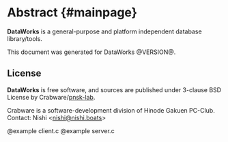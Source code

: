 # Abstract {#mainpage}

**DataWorks** is a general-purpose and platform independent database library/tools.

This document was generated for DataWorks @VERSION@.

## License

**DataWorks** is free software, and sources are published under 3-clause BSD License by Crabware/[pnsk-lab](https://github.com/pnsk-lab).

Crabware is a software-development division of Hinode Gakuen PC-Club. Contact: Nishi &lt;nishi@nishi.boats&gt;

@example client.c
@example server.c

